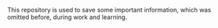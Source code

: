 This repository is used to save some important information, which was omitted before, during work and learning. 
